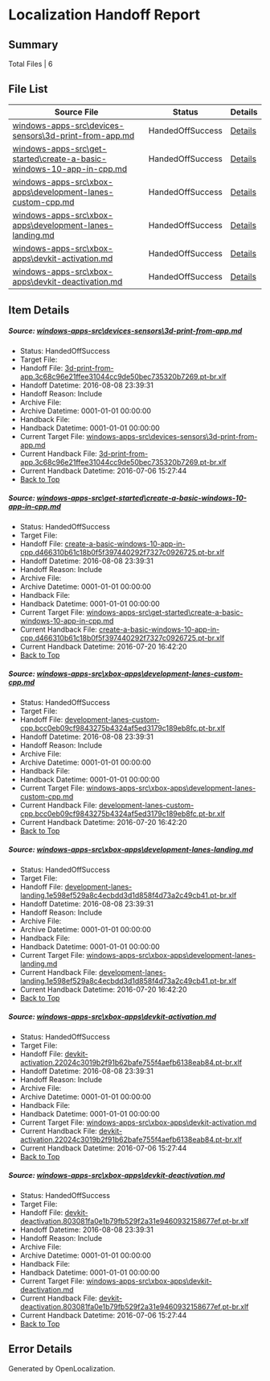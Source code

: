 # <a name='report-top'></a> Localization Handoff Report

## Summary
 Total Files | 6

## File List
 Source File | Status | Details 
 ----------- | ------ | ------- 
 [windows-apps-src\devices-sensors\3d-print-from-app.md](https://github.com/Microsoft/windows-apps/blob/b04c9af0d0906432492aadd3ccdca4bf6e9dbc7e/windows-apps-src/devices-sensors/3d-print-from-app.md) | HandedOffSuccess | [Details](#28235829566e5a1f260c0710f870d6ba2d40faba3319)
 [windows-apps-src\get-started\create-a-basic-windows-10-app-in-cpp.md](https://github.com/Microsoft/windows-apps/blob/cedab04d2969809dca84097b027e973be9b9948b/windows-apps-src/get-started/create-a-basic-windows-10-app-in-cpp.md) | HandedOffSuccess | [Details](#55d5b160bbf1d877408a52e981a030dee28515c43548)
 [windows-apps-src\xbox-apps\development-lanes-custom-cpp.md](https://github.com/Microsoft/windows-apps/blob/4d7d779116ffc89b2eb5e16e91608474669d3dd0/windows-apps-src/xbox-apps/development-lanes-custom-cpp.md) | HandedOffSuccess | [Details](#24062905b548fcfbecb38c3d306b92636605cf6a7981)
 [windows-apps-src\xbox-apps\development-lanes-landing.md](https://github.com/Microsoft/windows-apps/blob/eec992d19d63778a46f97b76f3c8dea252a6a87b/windows-apps-src/xbox-apps/development-lanes-landing.md) | HandedOffSuccess | [Details](#383e0f77ff9b810d5e5627b8df9ca09b03f4d0ae7983)
 [windows-apps-src\xbox-apps\devkit-activation.md](https://github.com/Microsoft/windows-apps/blob/2e2adc609d82c669cd32cc8305a1cd63fea5589b/windows-apps-src/xbox-apps/devkit-activation.md) | HandedOffSuccess | [Details](#735f959005712c255db9130a79f4d9ba5639b6e07986)
 [windows-apps-src\xbox-apps\devkit-deactivation.md](https://github.com/Microsoft/windows-apps/blob/c80849904eccae1ef0e0740bb4e882f7f0f37cc8/windows-apps-src/xbox-apps/devkit-deactivation.md) | HandedOffSuccess | [Details](#273cd14d5f51a693ba8385c13d128bb2888de2ea7987)

## Item Details
##### <a name='28235829566e5a1f260c0710f870d6ba2d40faba3319'></a> Source: [windows-apps-src\devices-sensors\3d-print-from-app.md](https://github.com/Microsoft/windows-apps/blob/b04c9af0d0906432492aadd3ccdca4bf6e9dbc7e/windows-apps-src/devices-sensors/3d-print-from-app.md)
* Status: HandedOffSuccess
* Target File: 
* Handoff File: [3d-print-from-app.3c68c96e21ffee31044cc9de50bec735320b7269.pt-br.xlf](https://github.com/Microsoft/WDG.handoff/blob/6d628e8076100d2e8d5ac13afda1c704c8d28aa4/ol-handoff/Microsoft/windows-apps.pt-br/master/3d-print-from-app.3c68c96e21ffee31044cc9de50bec735320b7269.pt-br.xlf)
* Handoff Datetime: 2016-08-08 23:39:31
* Handoff Reason: Include
* Archive File: 
* Archive Datetime: 0001-01-01 00:00:00
* Handback File: 
* Handback Datetime: 0001-01-01 00:00:00
* Current Target File: [windows-apps-src\devices-sensors\3d-print-from-app.md](https://github.com/Microsoft/windows-apps.pt-br/blob/b7cc1700e5930854bd1f5cdef3b4a27520adc15a/windows-apps-src/devices-sensors/3d-print-from-app.md)
* Current Handback File: [3d-print-from-app.3c68c96e21ffee31044cc9de50bec735320b7269.pt-br.xlf](https://github.com/Microsoft/WDG.handback/blob/7d943cc6c136850b0652613949438de118f8068c/ol-handback/Microsoft/windows-apps.pt-br/master/3d-print-from-app.3c68c96e21ffee31044cc9de50bec735320b7269.pt-br.xlf)
* Current Handback Datetime: 2016-07-06 15:27:44
* [Back to Top](#report-top)

##### <a name='55d5b160bbf1d877408a52e981a030dee28515c43548'></a> Source: [windows-apps-src\get-started\create-a-basic-windows-10-app-in-cpp.md](https://github.com/Microsoft/windows-apps/blob/cedab04d2969809dca84097b027e973be9b9948b/windows-apps-src/get-started/create-a-basic-windows-10-app-in-cpp.md)
* Status: HandedOffSuccess
* Target File: 
* Handoff File: [create-a-basic-windows-10-app-in-cpp.d466310b61c18b0f5f397440292f7327c0926725.pt-br.xlf](https://github.com/Microsoft/WDG.handoff/blob/6d628e8076100d2e8d5ac13afda1c704c8d28aa4/ol-handoff/Microsoft/windows-apps.pt-br/master/create-a-basic-windows-10-app-in-cpp.d466310b61c18b0f5f397440292f7327c0926725.pt-br.xlf)
* Handoff Datetime: 2016-08-08 23:39:31
* Handoff Reason: Include
* Archive File: 
* Archive Datetime: 0001-01-01 00:00:00
* Handback File: 
* Handback Datetime: 0001-01-01 00:00:00
* Current Target File: [windows-apps-src\get-started\create-a-basic-windows-10-app-in-cpp.md](https://github.com/Microsoft/windows-apps.pt-br/blob/dbf044f5167007197ae221733c90ee5d3e669f73/windows-apps-src/get-started/create-a-basic-windows-10-app-in-cpp.md)
* Current Handback File: [create-a-basic-windows-10-app-in-cpp.d466310b61c18b0f5f397440292f7327c0926725.pt-br.xlf](https://github.com/Microsoft/WDG.handback/blob/cbf08cbc88fac88dd61c866fefb7cd76d2b0d9a8/ol-handback/Microsoft/windows-apps.pt-br/master/create-a-basic-windows-10-app-in-cpp.d466310b61c18b0f5f397440292f7327c0926725.pt-br.xlf)
* Current Handback Datetime: 2016-07-20 16:42:20
* [Back to Top](#report-top)

##### <a name='24062905b548fcfbecb38c3d306b92636605cf6a7981'></a> Source: [windows-apps-src\xbox-apps\development-lanes-custom-cpp.md](https://github.com/Microsoft/windows-apps/blob/4d7d779116ffc89b2eb5e16e91608474669d3dd0/windows-apps-src/xbox-apps/development-lanes-custom-cpp.md)
* Status: HandedOffSuccess
* Target File: 
* Handoff File: [development-lanes-custom-cpp.bcc0eb09cf9843275b4324af5ed3179c189eb8fc.pt-br.xlf](https://github.com/Microsoft/WDG.handoff/blob/6d628e8076100d2e8d5ac13afda1c704c8d28aa4/ol-handoff/Microsoft/windows-apps.pt-br/master/development-lanes-custom-cpp.bcc0eb09cf9843275b4324af5ed3179c189eb8fc.pt-br.xlf)
* Handoff Datetime: 2016-08-08 23:39:31
* Handoff Reason: Include
* Archive File: 
* Archive Datetime: 0001-01-01 00:00:00
* Handback File: 
* Handback Datetime: 0001-01-01 00:00:00
* Current Target File: [windows-apps-src\xbox-apps\development-lanes-custom-cpp.md](https://github.com/Microsoft/windows-apps.pt-br/blob/dbf044f5167007197ae221733c90ee5d3e669f73/windows-apps-src/xbox-apps/development-lanes-custom-cpp.md)
* Current Handback File: [development-lanes-custom-cpp.bcc0eb09cf9843275b4324af5ed3179c189eb8fc.pt-br.xlf](https://github.com/Microsoft/WDG.handback/blob/cbf08cbc88fac88dd61c866fefb7cd76d2b0d9a8/ol-handback/Microsoft/windows-apps.pt-br/master/development-lanes-custom-cpp.bcc0eb09cf9843275b4324af5ed3179c189eb8fc.pt-br.xlf)
* Current Handback Datetime: 2016-07-20 16:42:20
* [Back to Top](#report-top)

##### <a name='383e0f77ff9b810d5e5627b8df9ca09b03f4d0ae7983'></a> Source: [windows-apps-src\xbox-apps\development-lanes-landing.md](https://github.com/Microsoft/windows-apps/blob/eec992d19d63778a46f97b76f3c8dea252a6a87b/windows-apps-src/xbox-apps/development-lanes-landing.md)
* Status: HandedOffSuccess
* Target File: 
* Handoff File: [development-lanes-landing.1e598ef529a8c4ecbdd3d1d858f4d73a2c49cb41.pt-br.xlf](https://github.com/Microsoft/WDG.handoff/blob/6d628e8076100d2e8d5ac13afda1c704c8d28aa4/ol-handoff/Microsoft/windows-apps.pt-br/master/development-lanes-landing.1e598ef529a8c4ecbdd3d1d858f4d73a2c49cb41.pt-br.xlf)
* Handoff Datetime: 2016-08-08 23:39:31
* Handoff Reason: Include
* Archive File: 
* Archive Datetime: 0001-01-01 00:00:00
* Handback File: 
* Handback Datetime: 0001-01-01 00:00:00
* Current Target File: [windows-apps-src\xbox-apps\development-lanes-landing.md](https://github.com/Microsoft/windows-apps.pt-br/blob/dbf044f5167007197ae221733c90ee5d3e669f73/windows-apps-src/xbox-apps/development-lanes-landing.md)
* Current Handback File: [development-lanes-landing.1e598ef529a8c4ecbdd3d1d858f4d73a2c49cb41.pt-br.xlf](https://github.com/Microsoft/WDG.handback/blob/cbf08cbc88fac88dd61c866fefb7cd76d2b0d9a8/ol-handback/Microsoft/windows-apps.pt-br/master/development-lanes-landing.1e598ef529a8c4ecbdd3d1d858f4d73a2c49cb41.pt-br.xlf)
* Current Handback Datetime: 2016-07-20 16:42:20
* [Back to Top](#report-top)

##### <a name='735f959005712c255db9130a79f4d9ba5639b6e07986'></a> Source: [windows-apps-src\xbox-apps\devkit-activation.md](https://github.com/Microsoft/windows-apps/blob/2e2adc609d82c669cd32cc8305a1cd63fea5589b/windows-apps-src/xbox-apps/devkit-activation.md)
* Status: HandedOffSuccess
* Target File: 
* Handoff File: [devkit-activation.22024c3019b2f91b62bafe755f4aefb6138eab84.pt-br.xlf](https://github.com/Microsoft/WDG.handoff/blob/6d628e8076100d2e8d5ac13afda1c704c8d28aa4/ol-handoff/Microsoft/windows-apps.pt-br/master/devkit-activation.22024c3019b2f91b62bafe755f4aefb6138eab84.pt-br.xlf)
* Handoff Datetime: 2016-08-08 23:39:31
* Handoff Reason: Include
* Archive File: 
* Archive Datetime: 0001-01-01 00:00:00
* Handback File: 
* Handback Datetime: 0001-01-01 00:00:00
* Current Target File: [windows-apps-src\xbox-apps\devkit-activation.md](https://github.com/Microsoft/windows-apps.pt-br/blob/b7cc1700e5930854bd1f5cdef3b4a27520adc15a/windows-apps-src/xbox-apps/devkit-activation.md)
* Current Handback File: [devkit-activation.22024c3019b2f91b62bafe755f4aefb6138eab84.pt-br.xlf](https://github.com/Microsoft/WDG.handback/blob/7d943cc6c136850b0652613949438de118f8068c/ol-handback/Microsoft/windows-apps.pt-br/master/devkit-activation.22024c3019b2f91b62bafe755f4aefb6138eab84.pt-br.xlf)
* Current Handback Datetime: 2016-07-06 15:27:44
* [Back to Top](#report-top)

##### <a name='273cd14d5f51a693ba8385c13d128bb2888de2ea7987'></a> Source: [windows-apps-src\xbox-apps\devkit-deactivation.md](https://github.com/Microsoft/windows-apps/blob/c80849904eccae1ef0e0740bb4e882f7f0f37cc8/windows-apps-src/xbox-apps/devkit-deactivation.md)
* Status: HandedOffSuccess
* Target File: 
* Handoff File: [devkit-deactivation.803081fa0e1b79fb529f2a31e9460932158677ef.pt-br.xlf](https://github.com/Microsoft/WDG.handoff/blob/6d628e8076100d2e8d5ac13afda1c704c8d28aa4/ol-handoff/Microsoft/windows-apps.pt-br/master/devkit-deactivation.803081fa0e1b79fb529f2a31e9460932158677ef.pt-br.xlf)
* Handoff Datetime: 2016-08-08 23:39:31
* Handoff Reason: Include
* Archive File: 
* Archive Datetime: 0001-01-01 00:00:00
* Handback File: 
* Handback Datetime: 0001-01-01 00:00:00
* Current Target File: [windows-apps-src\xbox-apps\devkit-deactivation.md](https://github.com/Microsoft/windows-apps.pt-br/blob/b7cc1700e5930854bd1f5cdef3b4a27520adc15a/windows-apps-src/xbox-apps/devkit-deactivation.md)
* Current Handback File: [devkit-deactivation.803081fa0e1b79fb529f2a31e9460932158677ef.pt-br.xlf](https://github.com/Microsoft/WDG.handback/blob/7d943cc6c136850b0652613949438de118f8068c/ol-handback/Microsoft/windows-apps.pt-br/master/devkit-deactivation.803081fa0e1b79fb529f2a31e9460932158677ef.pt-br.xlf)
* Current Handback Datetime: 2016-07-06 15:27:44
* [Back to Top](#report-top)


## Error Details

Generated by OpenLocalization.
